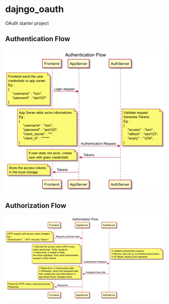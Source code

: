 # dajngo_oauth
 OAuth starter project



## Authentication Flow

![Authentication Flow](https://raw.githubusercontent.com/Tomvictor/try_plant_uml/main/out/src/authentication/Authentication%20Flow.png)

## Authorization Flow

![Authorization Flow](https://raw.githubusercontent.com/Tomvictor/try_plant_uml/main/out/src/authorization/AuthorizationFlow1.png)

